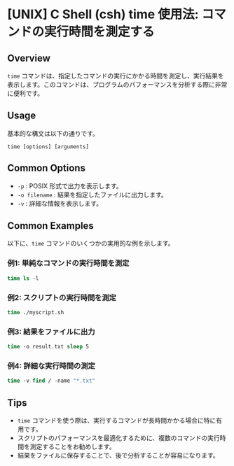 # [UNIX] C Shell (csh) time 使用法: コマンドの実行時間を測定する

## Overview
`time` コマンドは、指定したコマンドの実行にかかる時間を測定し、実行結果を表示します。このコマンドは、プログラムのパフォーマンスを分析する際に非常に便利です。

## Usage
基本的な構文は以下の通りです。

```
time [options] [arguments]
```

## Common Options
- `-p` : POSIX 形式で出力を表示します。
- `-o filename` : 結果を指定したファイルに出力します。
- `-v` : 詳細な情報を表示します。

## Common Examples
以下に、`time` コマンドのいくつかの実用的な例を示します。

### 例1: 単純なコマンドの実行時間を測定
```csh
time ls -l
```

### 例2: スクリプトの実行時間を測定
```csh
time ./myscript.sh
```

### 例3: 結果をファイルに出力
```csh
time -o result.txt sleep 5
```

### 例4: 詳細な実行時間の測定
```csh
time -v find / -name "*.txt"
```

## Tips
- `time` コマンドを使う際は、実行するコマンドが長時間かかる場合に特に有用です。
- スクリプトのパフォーマンスを最適化するために、複数のコマンドの実行時間を測定することをお勧めします。
- 結果をファイルに保存することで、後で分析することが容易になります。